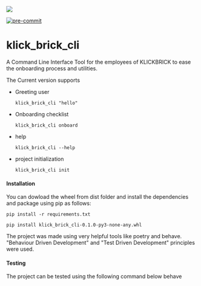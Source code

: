![](https://travis-ci.com/punmister/klick_brick_cli.svg?token=JXew3bmbgspLsqYibfyf&branch=master)

[![pre-commit](https://img.shields.io/badge/pre--commit-enabled-brightgreen?logo=pre-commit&logoColor=white)](https://github.com/pre-commit/pre-commit)

# klick_brick_cli
A Command Line Interface Tool for the employees of KLICKBRICK to ease the onboarding process and utilities.

The Current version supports
* Greeting user

    ```klick_brick_cli "hello"```
* Onboarding checklist

    ```klick_brick_cli onboard```
* help

    ```klick_brick_cli --help```
* project initialization

    ```klick_brick_cli init```

#### Installation

You can dowload the wheel from dist folder and install the dependencies and package using pip as follows:

    pip install -r requirements.txt

    pip install klick_brick_cli-0.1.0-py3-none-any.whl

The project was made using very helpful tools like poetry and behave. "Behaviour Driven Development" and
"Test Driven Development" principles were used.

#### Testing
The project can be tested using the following command below
    behave
